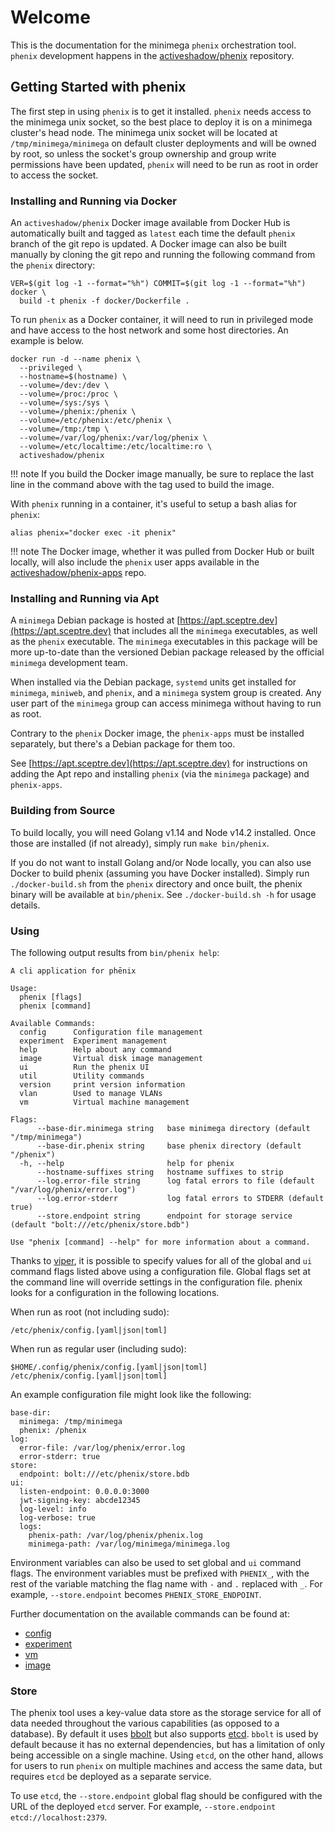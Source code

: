 # Welcome

This is the documentation for the minimega `phenix` orchestration tool. `phenix`
development happens in the
[activeshadow/phenix](https://github.com/activeshadow/phenix) repository.

## Getting Started with phenix

The first step in using `phenix` is to get it installed. `phenix` needs access
to the minimega unix socket, so the best place to deploy it is on a minimega
cluster's head node. The minimega unix socket will be located at
`/tmp/minimega/minimega` on default cluster deployments and will be owned by
root, so unless the socket's group ownership and group write permissions have
been updated, `phenix` will need to be run as root in order to access the
socket.

### Installing and Running via Docker

An `activeshadow/phenix` Docker image available from Docker Hub is automatically
built and tagged as `latest` each time the default `phenix` branch of the git
repo is updated. A Docker image can also be built manually by cloning the git
repo and running the following command from the `phenix` directory:

```
VER=$(git log -1 --format="%h") COMMIT=$(git log -1 --format="%h") docker \
  build -t phenix -f docker/Dockerfile .
```

To run `phenix` as a Docker container, it will need to run in privileged mode
and have access to the host network and some host directories. An example is
below.

```
docker run -d --name phenix \
  --privileged \
  --hostname=$(hostname) \
  --volume=/dev:/dev \
  --volume=/proc:/proc \
  --volume=/sys:/sys \
  --volume=/phenix:/phenix \
  --volume=/etc/phenix:/etc/phenix \
  --volume=/tmp:/tmp \
  --volume=/var/log/phenix:/var/log/phenix \
  --volume=/etc/localtime:/etc/localtime:ro \
  activeshadow/phenix
```

!!! note
    If you build the Docker image manually, be sure to replace the last line in
    the command above with the tag used to build the image.


With `phenix` running in a container, it's useful to setup a bash alias for
`phenix`:

```
alias phenix="docker exec -it phenix"
```

!!! note
    The Docker image, whether it was pulled from Docker Hub or built locally,
    will also include the `phenix` user apps available in the
    [activeshadow/phenix-apps](https://github.com/activeshadow/phenix-apps)
    repo.

### Installing and Running via Apt

A `minimega` Debian package is hosted at
[https://apt.sceptre.dev](https://apt.sceptre.dev) that includes all the
`minimega` executables, as well as the `phenix` executable. The `minimega`
executables in this package will be more up-to-date than the versioned Debian
package released by the official `minimega` development team.

When installed via the Debian package, `systemd` units get installed for
`minimega`, `miniweb`, and `phenix`, and a `minimega` system group is created.
Any user part of the `minimega` group can access minimega without having to run
as root.

Contrary to the `phenix` Docker image, the `phenix-apps` must be installed
separately, but there's a Debian package for them too.

See [https://apt.sceptre.dev](https://apt.sceptre.dev) for instructions on
adding the Apt repo and installing `phenix` (via the `minimega` package) and
`phenix-apps`.

### Building from Source

To build locally, you will need Golang v1.14 and Node v14.2 installed. Once
those are installed (if not already), simply run `make bin/phenix`.
 
If you do not want to install Golang and/or Node locally, you can also use
Docker to build phenix (assuming you have Docker installed). Simply run
`./docker-build.sh` from the `phenix` directory and once built, the phenix
binary will be available at `bin/phenix`. See `./docker-build.sh -h` for usage
details.

### Using

The following output results from `bin/phenix help`:

```
A cli application for phēnix

Usage:
  phenix [flags]
  phenix [command]

Available Commands:
  config      Configuration file management
  experiment  Experiment management
  help        Help about any command
  image       Virtual disk image management
  ui          Run the phenix UI
  util        Utility commands
  version     print version information
  vlan        Used to manage VLANs
  vm          Virtual machine management

Flags:
      --base-dir.minimega string   base minimega directory (default "/tmp/minimega")
      --base-dir.phenix string     base phenix directory (default "/phenix")
  -h, --help                       help for phenix
      --hostname-suffixes string   hostname suffixes to strip
      --log.error-file string      log fatal errors to file (default "/var/log/phenix/error.log")
      --log.error-stderr           log fatal errors to STDERR (default true)
      --store.endpoint string      endpoint for storage service (default "bolt:///etc/phenix/store.bdb")

Use "phenix [command] --help" for more information about a command.
```

Thanks to [viper](https://github.com/spf13/viper), it is possible to specify
values for all of the global and `ui` command flags listed above using a
configuration file. Global flags set at the command line will override settings 
in the configuration file. phenix looks for a configuration in the following 
locations.

When run as root (not including sudo):

```
/etc/phenix/config.[yaml|json|toml]
```

When run as regular user (including sudo):

```
$HOME/.config/phenix/config.[yaml|json|toml]
/etc/phenix/config.[yaml|json|toml]
```

An example configuration file might look like the following:

```
base-dir:
  minimega: /tmp/minimega
  phenix: /phenix
log:
  error-file: /var/log/phenix/error.log
  error-stderr: true
store:
  endpoint: bolt:///etc/phenix/store.bdb
ui:
  listen-endpoint: 0.0.0.0:3000
  jwt-signing-key: abcde12345
  log-level: info
  log-verbose: true
  logs:
    phenix-path: /var/log/phenix/phenix.log
    minimega-path: /var/log/minimega/minimega.log
```

Environment variables can also be used to set global and `ui` command flags. The
environment variables must be prefixed with `PHENIX_`, with the rest of the
variable matching the flag name with `-` and `.` replaced with `_`. For example,
`--store.endpoint` becomes `PHENIX_STORE_ENDPOINT`.

Further documentation on the available commands can be found at:

* [config](configuration.md)
* [experiment](experiments.md)
* [vm](vms.md)
* [image](image.md)

### Store

The phenix tool uses a key-value data store as the storage service for all of
data needed throughout the various capabilities (as opposed to a database). By
default it uses [bbolt](https://github.com/etcd-io/bbolt) but also supports
[etcd](https://github.com/etcd-io/etcd). `bbolt` is used by default because it
has no external dependencies, but has a limitation of only being accessible on a
single machine. Using `etcd`, on the other hand, allows for users to run
`phenix` on multiple machines and access the same data, but requires `etcd` be
deployed as a separate service.

To use `etcd`, the `--store.endpoint` global flag should be configured with the
URL of the deployed `etcd` server. For example, `--store.endpoint
etcd://localhost:2379`.

